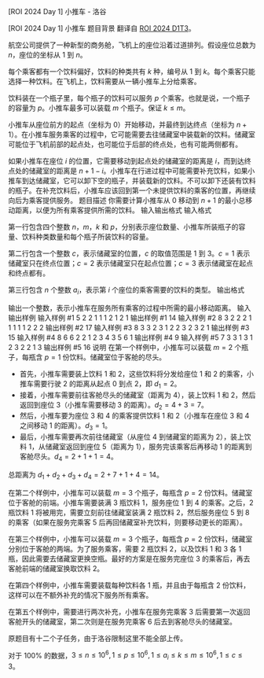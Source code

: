 



[ROI 2024 Day 1] 小推车 - 洛谷














[ROI 2024 Day 1] 小推车
题目背景
翻译自 [ROI 2024 D1T3](https://neerc.ifmo.ru/school/archive/2023-2024/ru-olymp-roi-2024-day1.pdf)。

航空公司提供了一种新型的商务舱，飞机上的座位沿着过道排列。假设座位总数为 $n$，座位的坐标从 $1$ 到 $n$。

每个乘客都有一个饮料偏好，饮料的种类共有 $k$ 种，编号从 $1$ 到 $k$。每个乘客只能选择一种饮料。在飞机上，饮料需要从一辆小推车上分给乘客。

饮料装在一个瓶子里，每个瓶子的饮料可以服务 $p$ 个乘客。也就是说，一个瓶子的容量为 $p$。小推车最多可以装载 $m$ 个瓶子。保证 $k\le m$。

小推车从座位前方的起点（坐标为 $0$）开始移动，并最终到达终点（坐标为 $n + 1$）。在小推车服务乘客的过程中，它可能需要去往储藏室中装载新的饮料。储藏室可能位于飞机前部的起点处，也可能位于后部的终点处，也有可能两侧都有。

如果小推车在座位 $i$ 的位置，它需要移动到起点处的储藏室的距离是 $i$，而到达终点处的储藏室的距离是 $n + 1 - i$。小推车在行进过程中可能需要补充饮料，如果小推车到达储藏室，它可以卸下空的瓶子，并装载新的饮料。不可以卸下还装有饮料的瓶子。在补充饮料后，小推车应该回到第一个未提供饮料的乘客的位置，再继续向后为乘客提供服务。
题目描述
你需要计算小推车从 $0$ 移动到 $n + 1$ 的最小总移动距离，以便为所有乘客提供所需的饮料。
输入输出格式
输入格式

第一行包含四个整数 $n$，$m$，$k$ 和 $p$，分别表示座位数量、小推车所装瓶子的容量、饮料种类数量和每个瓶子所装饮料的容量。

第二行包含一个整数 $c$，表示储藏室的位置，$c$ 的取值范围是 $1$ 到 $3$。$c=1$ 表示储藏室只在终点位置；$c=2$ 表示储藏室只在起点位置；$c=3$ 表示储藏室在起点和终点都有。

第三行包含 $n$ 个整数 $a_i$，表示第 $i$ 个座位的乘客需要的饮料的类型。
输出格式

输出一个整数，表示小推车在服务所有乘客的过程中所需的最小移动距离。
输入输出样例
输入样例 #1
5 2 2 1
1
1 2 1 2 1
输出样例 #1
14
输入样例 #2
8 3 2 2
2
1 1 1 1 1 2 2 2
输出样例 #2
17
输入样例 #3
8 3 3 2
3
1 2 2 3 2 3 2 1
输出样例 #3
15
输入样例 #4
8 6 6 2
2
1 2 3 4 3 5 6 1
输出样例 #4
9
输入样例 #5
7 3 3 1
3
1 2 3 2 2 1 3
输出样例 #5
16
说明
在第一个样例中，小推车可以装载 $m = 2$ 个瓶子，每瓶含 $p = 1$ 份饮料。储藏室位于客舱的尽头。
- 首先，小推车需要装上饮料 $1$ 和 $2$，这些饮料将分发给座位 $1$ 和 $2$ 的乘客，小推车需要行驶 $2$ 的距离从起点 $0$ 到点 $2$，即 $d_1=2$。
- 接着，小推车需要前往客舱尽头的储藏室（距离为 $4$），装上饮料 $1$ 和 $2$，然后返回到座位 $3$（小推车需要移动 $3$ 的距离）。$d_2=4+3=7$。
- 然后，小推车要为座位 $3$ 和 $4$ 的乘客提供饮料 $1$ 和 $2$（小推车在座位 $3$ 和 $4$ 之间移动 $1$ 的距离）。$d_3=1$。
- 最后，小推车需要再次前往储藏室（从座位 $4$ 到储藏室的距离为 $2$），装上饮料 $1$，从储藏室返回到座位 $5$（距离为 $1$），服务完该乘客后再移动 $1$ 的距离到客舱尽头。$d_4=2+1+1=4$。

总距离为 $d_1+d_2+d_3+d_4=2+7+1+4=14$。

在第二个样例中，小推车可以装载 $m = 3$ 个瓶子，每瓶含 $p = 2$ 份饮料。储藏室位于客舱的前端。小推车需要装满 $3$ 瓶饮料 $1$，服务座位 $1$ 到 $4$ 的乘客。之后，$2$ 瓶饮料 $1$ 将被用完，需要立刻前往储藏室装满 $2$ 瓶饮料 $2$，然后服务座位 $5$ 到 $8$ 的乘客（如果在服务完乘客 $5$ 后再回储藏室补充饮料，则要移动更长的距离）。

在第三个样例中，小推车可以装载 $m = 3$ 个瓶子，每瓶含 $p = 2$ 份饮料，储藏室分别位于客舱的两端。为了服务乘客，需要 $2$ 瓶饮料 $2$，以及饮料 $1$ 和 $3$ 各 $1$ 瓶，因此需要去储藏室更换空瓶。最好的方案是在服务完座位 $3$ 的乘客后，再去客舱前端的储藏室换取饮料 $2$。

在第四个样例中，小推车需要装载每种饮料各 $1$ 瓶，并且由于每瓶含 $2$ 份饮料，这样可以在不额外补充的情况下服务所有乘客。

在第五个样例中，需要进行两次补充，小推车在服务完乘客 $3$ 后需要第一次返回客舱开头的储藏室，第二次则是在服务完乘客 $6$ 后去到客舱尽头的储藏室。

原题目有十二个子任务，由于洛谷限制这里不能全部上传。

对于 $100\%$ 的数据，$3\le n\le 10^6,1\le p\le 10^6,1\le a_i\le k\le m\le 10^6,1\le c\le3$。






